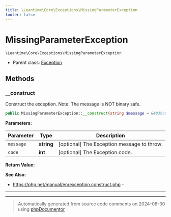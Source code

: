 ```yaml
---
title: \Leantime\Core\Exceptions\MissingParameterException
footer: false
---
```


# MissingParameterException




`\Leantime\Core\Exceptions\MissingParameterException`

* Parent class: [Exception](../../../../classes.md)



## Methods

### __construct

Construct the exception. Note: The message is NOT binary safe.

```php
public MissingParameterException::__construct(string $message = &#039;&#039;, int $code = 422): mixed
```








**Parameters:**

| Parameter | Type | Description |
|-----------|------|-------------|
| `message` | **string** | [optional] The Exception message to throw. |
| `code` | **int** | [optional] The Exception code. |


**Return Value:**




**See Also:**

* https://php.net/manual/en/exception.construct.php - 

---


---
> Automatically generated from source code comments on 2024-08-30 using [phpDocumentor](http://www.phpdoc.org/)
